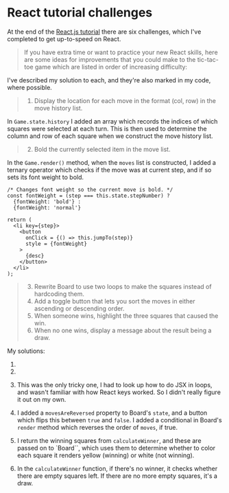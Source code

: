 # React tutorial challenges 

At the end of the [React.js tutorial](https://reactjs.org/tutorial/tutorial.html#wrapping-up) there are six challenges, which I've completed to get up-to-speed on React.

> If you have extra time or want to practice your new React skills, here are some ideas for improvements that you could make to the tic-tac-toe game which are listed in order of increasing difficulty:

I've described my solution to each, and they're also marked in my code, where possible.

> 1. Display the location for each move in the format (col, row) in the move history list.

In `Game.state.history` I added an array which records the indices of 
which squares were selected at each turn. This is then used to determine 
the column and row of each square when we construct the move history list.

> 2. Bold the currently selected item in the move list.

In the `Game.render()` method, when the `moves` list is constructed, I 
added a ternary operator which checks if the move was at current step,
and if so sets its font weight to bold.

```JSX
/* Changes font weight so the current move is bold. */
const fontWeight = (step === this.state.stepNumber) ? 
  {fontWeight: 'bold'} :
  {fontWeight: 'normal'}

return (
  <li key={step}>
    <button 
      onClick = {() => this.jumpTo(step)}
      style = {fontWeight}
    >
      {desc}
    </button>
  </li>
);
```

> 3. Rewrite Board to use two loops to make the squares instead of hardcoding them.
> 4. Add a toggle button that lets you sort the moves in either ascending or descending order.
> 5. When someone wins, highlight the three squares that caused the win.
> 6. When no one wins, display a message about the result being a draw.

My solutions:

1. 

2.

3. This was the only tricky one, I had to look up how to do JSX in loops, and
   wasn't familiar with how React keys worked. So I didn't really figure it 
   out on my own.

4. I added a `movesAreReversed` property to Board's `state`, and a button
   which flips this between `true` and `false`. I added a conditional in 
   Board's `render` method which reverses the order of `moves`, if true.

5. I return the winning squares from `calculateWinner`, and these are passed 
   on to `Board``, which uses them to determine whether to color each square
   it renders yellow (winning) or white (not winning).

6. In the `calculateWinner` function, if there's no winner, it checks whether
   there are empty squares left. If there are no more empty squares, it's 
   a draw.